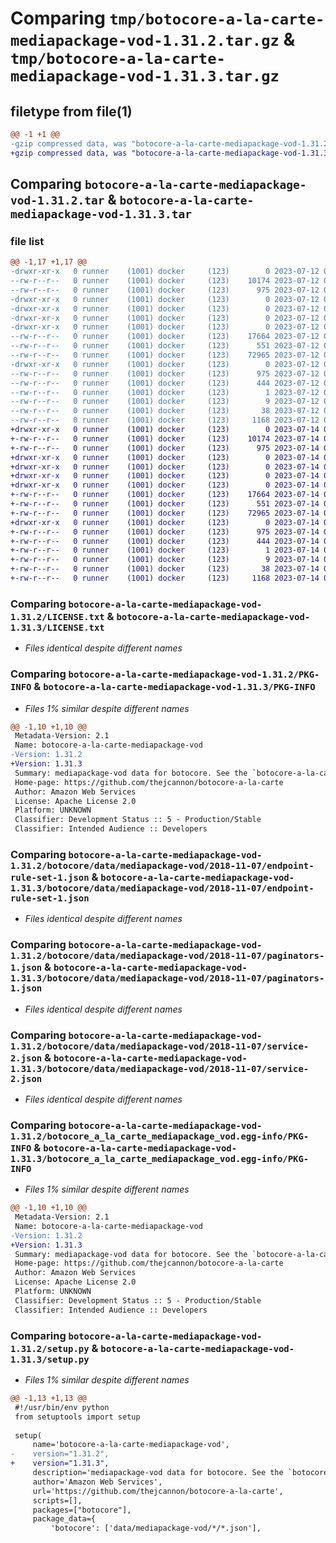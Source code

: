 # Comparing `tmp/botocore-a-la-carte-mediapackage-vod-1.31.2.tar.gz` & `tmp/botocore-a-la-carte-mediapackage-vod-1.31.3.tar.gz`

## filetype from file(1)

```diff
@@ -1 +1 @@
-gzip compressed data, was "botocore-a-la-carte-mediapackage-vod-1.31.2.tar", last modified: Wed Jul 12 01:44:50 2023, max compression
+gzip compressed data, was "botocore-a-la-carte-mediapackage-vod-1.31.3.tar", last modified: Fri Jul 14 01:46:30 2023, max compression
```

## Comparing `botocore-a-la-carte-mediapackage-vod-1.31.2.tar` & `botocore-a-la-carte-mediapackage-vod-1.31.3.tar`

### file list

```diff
@@ -1,17 +1,17 @@
-drwxr-xr-x   0 runner    (1001) docker     (123)        0 2023-07-12 01:44:50.687399 botocore-a-la-carte-mediapackage-vod-1.31.2/
--rw-r--r--   0 runner    (1001) docker     (123)    10174 2023-07-12 01:44:50.000000 botocore-a-la-carte-mediapackage-vod-1.31.2/LICENSE.txt
--rw-r--r--   0 runner    (1001) docker     (123)      975 2023-07-12 01:44:50.687399 botocore-a-la-carte-mediapackage-vod-1.31.2/PKG-INFO
-drwxr-xr-x   0 runner    (1001) docker     (123)        0 2023-07-12 01:44:50.683398 botocore-a-la-carte-mediapackage-vod-1.31.2/botocore/
-drwxr-xr-x   0 runner    (1001) docker     (123)        0 2023-07-12 01:44:50.683398 botocore-a-la-carte-mediapackage-vod-1.31.2/botocore/data/
-drwxr-xr-x   0 runner    (1001) docker     (123)        0 2023-07-12 01:44:50.687399 botocore-a-la-carte-mediapackage-vod-1.31.2/botocore/data/mediapackage-vod/
-drwxr-xr-x   0 runner    (1001) docker     (123)        0 2023-07-12 01:44:50.687399 botocore-a-la-carte-mediapackage-vod-1.31.2/botocore/data/mediapackage-vod/2018-11-07/
--rw-r--r--   0 runner    (1001) docker     (123)    17664 2023-07-12 01:44:12.000000 botocore-a-la-carte-mediapackage-vod-1.31.2/botocore/data/mediapackage-vod/2018-11-07/endpoint-rule-set-1.json
--rw-r--r--   0 runner    (1001) docker     (123)      551 2023-07-12 01:44:12.000000 botocore-a-la-carte-mediapackage-vod-1.31.2/botocore/data/mediapackage-vod/2018-11-07/paginators-1.json
--rw-r--r--   0 runner    (1001) docker     (123)    72965 2023-07-12 01:44:12.000000 botocore-a-la-carte-mediapackage-vod-1.31.2/botocore/data/mediapackage-vod/2018-11-07/service-2.json
-drwxr-xr-x   0 runner    (1001) docker     (123)        0 2023-07-12 01:44:50.687399 botocore-a-la-carte-mediapackage-vod-1.31.2/botocore_a_la_carte_mediapackage_vod.egg-info/
--rw-r--r--   0 runner    (1001) docker     (123)      975 2023-07-12 01:44:50.000000 botocore-a-la-carte-mediapackage-vod-1.31.2/botocore_a_la_carte_mediapackage_vod.egg-info/PKG-INFO
--rw-r--r--   0 runner    (1001) docker     (123)      444 2023-07-12 01:44:50.000000 botocore-a-la-carte-mediapackage-vod-1.31.2/botocore_a_la_carte_mediapackage_vod.egg-info/SOURCES.txt
--rw-r--r--   0 runner    (1001) docker     (123)        1 2023-07-12 01:44:50.000000 botocore-a-la-carte-mediapackage-vod-1.31.2/botocore_a_la_carte_mediapackage_vod.egg-info/dependency_links.txt
--rw-r--r--   0 runner    (1001) docker     (123)        9 2023-07-12 01:44:50.000000 botocore-a-la-carte-mediapackage-vod-1.31.2/botocore_a_la_carte_mediapackage_vod.egg-info/top_level.txt
--rw-r--r--   0 runner    (1001) docker     (123)       38 2023-07-12 01:44:50.687399 botocore-a-la-carte-mediapackage-vod-1.31.2/setup.cfg
--rw-r--r--   0 runner    (1001) docker     (123)     1168 2023-07-12 01:44:50.000000 botocore-a-la-carte-mediapackage-vod-1.31.2/setup.py
+drwxr-xr-x   0 runner    (1001) docker     (123)        0 2023-07-14 01:46:30.794876 botocore-a-la-carte-mediapackage-vod-1.31.3/
+-rw-r--r--   0 runner    (1001) docker     (123)    10174 2023-07-14 01:46:30.000000 botocore-a-la-carte-mediapackage-vod-1.31.3/LICENSE.txt
+-rw-r--r--   0 runner    (1001) docker     (123)      975 2023-07-14 01:46:30.794876 botocore-a-la-carte-mediapackage-vod-1.31.3/PKG-INFO
+drwxr-xr-x   0 runner    (1001) docker     (123)        0 2023-07-14 01:46:30.794876 botocore-a-la-carte-mediapackage-vod-1.31.3/botocore/
+drwxr-xr-x   0 runner    (1001) docker     (123)        0 2023-07-14 01:46:30.794876 botocore-a-la-carte-mediapackage-vod-1.31.3/botocore/data/
+drwxr-xr-x   0 runner    (1001) docker     (123)        0 2023-07-14 01:46:30.794876 botocore-a-la-carte-mediapackage-vod-1.31.3/botocore/data/mediapackage-vod/
+drwxr-xr-x   0 runner    (1001) docker     (123)        0 2023-07-14 01:46:30.794876 botocore-a-la-carte-mediapackage-vod-1.31.3/botocore/data/mediapackage-vod/2018-11-07/
+-rw-r--r--   0 runner    (1001) docker     (123)    17664 2023-07-14 01:45:45.000000 botocore-a-la-carte-mediapackage-vod-1.31.3/botocore/data/mediapackage-vod/2018-11-07/endpoint-rule-set-1.json
+-rw-r--r--   0 runner    (1001) docker     (123)      551 2023-07-14 01:45:45.000000 botocore-a-la-carte-mediapackage-vod-1.31.3/botocore/data/mediapackage-vod/2018-11-07/paginators-1.json
+-rw-r--r--   0 runner    (1001) docker     (123)    72965 2023-07-14 01:45:45.000000 botocore-a-la-carte-mediapackage-vod-1.31.3/botocore/data/mediapackage-vod/2018-11-07/service-2.json
+drwxr-xr-x   0 runner    (1001) docker     (123)        0 2023-07-14 01:46:30.794876 botocore-a-la-carte-mediapackage-vod-1.31.3/botocore_a_la_carte_mediapackage_vod.egg-info/
+-rw-r--r--   0 runner    (1001) docker     (123)      975 2023-07-14 01:46:30.000000 botocore-a-la-carte-mediapackage-vod-1.31.3/botocore_a_la_carte_mediapackage_vod.egg-info/PKG-INFO
+-rw-r--r--   0 runner    (1001) docker     (123)      444 2023-07-14 01:46:30.000000 botocore-a-la-carte-mediapackage-vod-1.31.3/botocore_a_la_carte_mediapackage_vod.egg-info/SOURCES.txt
+-rw-r--r--   0 runner    (1001) docker     (123)        1 2023-07-14 01:46:30.000000 botocore-a-la-carte-mediapackage-vod-1.31.3/botocore_a_la_carte_mediapackage_vod.egg-info/dependency_links.txt
+-rw-r--r--   0 runner    (1001) docker     (123)        9 2023-07-14 01:46:30.000000 botocore-a-la-carte-mediapackage-vod-1.31.3/botocore_a_la_carte_mediapackage_vod.egg-info/top_level.txt
+-rw-r--r--   0 runner    (1001) docker     (123)       38 2023-07-14 01:46:30.794876 botocore-a-la-carte-mediapackage-vod-1.31.3/setup.cfg
+-rw-r--r--   0 runner    (1001) docker     (123)     1168 2023-07-14 01:46:30.000000 botocore-a-la-carte-mediapackage-vod-1.31.3/setup.py
```

### Comparing `botocore-a-la-carte-mediapackage-vod-1.31.2/LICENSE.txt` & `botocore-a-la-carte-mediapackage-vod-1.31.3/LICENSE.txt`

 * *Files identical despite different names*

### Comparing `botocore-a-la-carte-mediapackage-vod-1.31.2/PKG-INFO` & `botocore-a-la-carte-mediapackage-vod-1.31.3/PKG-INFO`

 * *Files 1% similar despite different names*

```diff
@@ -1,10 +1,10 @@
 Metadata-Version: 2.1
 Name: botocore-a-la-carte-mediapackage-vod
-Version: 1.31.2
+Version: 1.31.3
 Summary: mediapackage-vod data for botocore. See the `botocore-a-la-carte` package for more info.
 Home-page: https://github.com/thejcannon/botocore-a-la-carte
 Author: Amazon Web Services
 License: Apache License 2.0
 Platform: UNKNOWN
 Classifier: Development Status :: 5 - Production/Stable
 Classifier: Intended Audience :: Developers
```

### Comparing `botocore-a-la-carte-mediapackage-vod-1.31.2/botocore/data/mediapackage-vod/2018-11-07/endpoint-rule-set-1.json` & `botocore-a-la-carte-mediapackage-vod-1.31.3/botocore/data/mediapackage-vod/2018-11-07/endpoint-rule-set-1.json`

 * *Files identical despite different names*

### Comparing `botocore-a-la-carte-mediapackage-vod-1.31.2/botocore/data/mediapackage-vod/2018-11-07/paginators-1.json` & `botocore-a-la-carte-mediapackage-vod-1.31.3/botocore/data/mediapackage-vod/2018-11-07/paginators-1.json`

 * *Files identical despite different names*

### Comparing `botocore-a-la-carte-mediapackage-vod-1.31.2/botocore/data/mediapackage-vod/2018-11-07/service-2.json` & `botocore-a-la-carte-mediapackage-vod-1.31.3/botocore/data/mediapackage-vod/2018-11-07/service-2.json`

 * *Files identical despite different names*

### Comparing `botocore-a-la-carte-mediapackage-vod-1.31.2/botocore_a_la_carte_mediapackage_vod.egg-info/PKG-INFO` & `botocore-a-la-carte-mediapackage-vod-1.31.3/botocore_a_la_carte_mediapackage_vod.egg-info/PKG-INFO`

 * *Files 1% similar despite different names*

```diff
@@ -1,10 +1,10 @@
 Metadata-Version: 2.1
 Name: botocore-a-la-carte-mediapackage-vod
-Version: 1.31.2
+Version: 1.31.3
 Summary: mediapackage-vod data for botocore. See the `botocore-a-la-carte` package for more info.
 Home-page: https://github.com/thejcannon/botocore-a-la-carte
 Author: Amazon Web Services
 License: Apache License 2.0
 Platform: UNKNOWN
 Classifier: Development Status :: 5 - Production/Stable
 Classifier: Intended Audience :: Developers
```

### Comparing `botocore-a-la-carte-mediapackage-vod-1.31.2/setup.py` & `botocore-a-la-carte-mediapackage-vod-1.31.3/setup.py`

 * *Files 1% similar despite different names*

```diff
@@ -1,13 +1,13 @@
 #!/usr/bin/env python
 from setuptools import setup
 
 setup(
     name='botocore-a-la-carte-mediapackage-vod',
-    version="1.31.2",
+    version="1.31.3",
     description='mediapackage-vod data for botocore. See the `botocore-a-la-carte` package for more info.',
     author='Amazon Web Services',
     url='https://github.com/thejcannon/botocore-a-la-carte',
     scripts=[],
     packages=["botocore"],
     package_data={
         'botocore': ['data/mediapackage-vod/*/*.json'],
```


